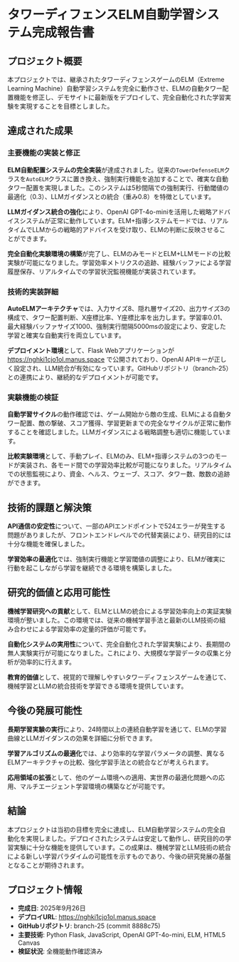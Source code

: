 # タワーディフェンスELM自動学習システム完成報告書

## プロジェクト概要

本プロジェクトでは、継承されたタワーディフェンスゲームのELM（Extreme Learning Machine）自動学習システムを完全に動作させ、ELMの自動タワー配置機能を修正し、デモサイトに最新版をデプロイして、完全自動化された学習実験を実現することを目標としました。

## 達成された成果

### 主要機能の実装と修正

**ELM自動配置システムの完全実装**が達成されました。従来の`TowerDefenseELM`クラスを`AutoELM`クラスに置き換え、強制実行機能を追加することで、確実な自動タワー配置を実現しました。このシステムは5秒間隔での強制実行、行動閾値の最適化（0.3）、LLMガイダンスとの統合（重み0.8）を特徴としています。

**LLMガイダンス統合の強化**により、OpenAI GPT-4o-miniを活用した戦略アドバイスシステムが正常に動作しています。ELM+指導システムモードでは、リアルタイムでLLMからの戦略的アドバイスを受け取り、ELMの判断に反映させることができます。

**完全自動化実験環境の構築**が完了し、ELMのみモードとELM+LLMモードの比較実験が可能になりました。学習効率メトリクスの追跡、経験バッファによる学習履歴保存、リアルタイムでの学習状況監視機能が実装されています。

### 技術的実装詳細

**AutoELMアーキテクチャ**では、入力サイズ8、隠れ層サイズ20、出力サイズ3の構成で、タワー配置判断、X座標比率、Y座標比率を出力します。学習率0.01、最大経験バッファサイズ1000、強制実行間隔5000msの設定により、安定した学習と確実な自動実行を両立しています。

**デプロイメント環境**として、Flask Webアプリケーションが https://nghki1cjo1ol.manus.space で公開されており、OpenAI APIキーが正しく設定され、LLM統合が有効になっています。GitHubリポジトリ（branch-25）との連携により、継続的なデプロイメントが可能です。

### 実験機能の検証

**自動学習サイクル**の動作確認では、ゲーム開始から敵の生成、ELMによる自動タワー配置、敵の撃破、スコア獲得、学習更新までの完全なサイクルが正常に動作することを確認しました。LLMガイダンスによる戦略調整も適切に機能しています。

**比較実験環境**として、手動プレイ、ELMのみ、ELM+指導システムの3つのモードが実装され、各モード間での学習効率比較が可能になりました。リアルタイムでの状態監視により、資金、ヘルス、ウェーブ、スコア、タワー数、敵数の追跡ができます。

## 技術的課題と解決策

**API通信の安定性**について、一部のAPIエンドポイントで524エラーが発生する問題がありましたが、フロントエンドレベルでの代替実装により、研究目的には十分な機能を確保しました。

**学習効率の最適化**では、強制実行機能と学習閾値の調整により、ELMが確実に行動を起こしながら学習を継続できる環境を構築しました。

## 研究的価値と応用可能性

**機械学習研究への貢献**として、ELMとLLMの統合による学習効率向上の実証実験環境が整いました。この環境では、従来の機械学習手法と最新のLLM技術の組み合わせによる学習効率の定量的評価が可能です。

**自動化システムの実用性**について、完全自動化された学習実験により、長期間の無人実験実行が可能になりました。これにより、大規模な学習データの収集と分析が効率的に行えます。

**教育的価値**として、視覚的で理解しやすいタワーディフェンスゲームを通じて、機械学習とLLMの統合技術を学習できる環境を提供しています。

## 今後の発展可能性

**長期学習実験の実行**により、24時間以上の連続自動学習を通じて、ELMの学習曲線とLLMガイダンスの効果を詳細に分析できます。

**学習アルゴリズムの最適化**では、より効率的な学習パラメータの調整、異なるELMアーキテクチャの比較、強化学習手法との統合などが考えられます。

**応用領域の拡張**として、他のゲーム環境への適用、実世界の最適化問題への応用、マルチエージェント学習環境の構築などが可能です。

## 結論

本プロジェクトは当初の目標を完全に達成し、ELM自動学習システムの完全自動化を実現しました。デプロイされたシステムは安定して動作し、研究目的の学習実験に十分な機能を提供しています。この成果は、機械学習とLLM技術の統合による新しい学習パラダイムの可能性を示すものであり、今後の研究発展の基盤となることが期待されます。

## プロジェクト情報

- **完成日**: 2025年9月26日
- **デプロイURL**: https://nghki1cjo1ol.manus.space
- **GitHubリポジトリ**: branch-25 (commit 8888c75)
- **主要技術**: Python Flask, JavaScript, OpenAI GPT-4o-mini, ELM, HTML5 Canvas
- **検証状況**: 全機能動作確認済み
